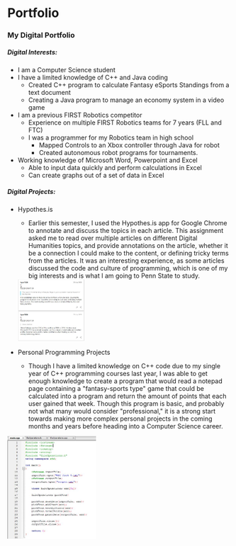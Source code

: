 # Portfolio
### My Digital Portfolio

##### Digital Interests:
* I am a Computer Science student
* I have a limited knowledge of C++ and Java coding
  * Created C++ program to calculate Fantasy eSports Standings from a text document
  * Creating a Java program to manage an economy system in a video game
* I am a previous FIRST Robotics competitor
  * Experience on multiple FIRST Robotics teams for 7 years (FLL and FTC)
  * I was a programmer for my Robotics team in high school
    * Mapped Controls to an Xbox controller through Java for robot
    * Created autonomous robot programs for tournaments.
* Working knowledge of Microsoft Word, Powerpoint and Excel
  * Able to input data quickly and perform calculations in Excel
  * Can create graphs out of a set of data in Excel


##### Digital Projects:
* Hypothes.is
  * Earlier this semester, I used the Hypothes.is app for Google Chrome to annotate and discuss the topics in each article. This assignment asked me to read over multiple articles on different Digital Humanities topics, and provide annotations on the article, whether it be a connection I could make to the content, or defining tricky terms from the articles. It was an interesting experience, as some articles discussed the code and culture of programming, which is one of my big interests and is what I am going to Penn State to study.
  
  <img src="images/Hypothesis.JPG" alt="Hypothes.is Annotation Screenshot" width="150"/>
  
* Personal Programming Projects
  * Though I have a limited knowledge on C++ code due to my single year of C++ programming courses last year, I was able to get enough knowledge to create a program that would read a notepad page containing a "fantasy-sports type" game that could be calculated into a program and return the amount of points that each user gained that week. Though this program is basic, and probably not what many would consider "professional," it is a strong start towards making more complex personal projects in the coming months and years before heading into a Computer Science career.
  
 <img src="images/C++.JPG" alt="Fantasy Sports Code" width="200"/>
